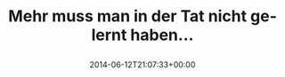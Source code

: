 ---
retweeted: false
source: <a href="http://mvilla.it/fenix" rel="nofollow">Fenix for Android</a>
entities:
  user_mentions: []
  urls: []
  symbols: []
  media:
  - expanded_url: https://twitter.com/bascht/status/477195525117464577/photo/1
    indices:
    - '48'
    - '70'
    url: http://t.co/xtcmMBohxX
    media_url: http://pbs.twimg.com/media/Bp9WzTBIIAAr-S4.jpg
    id_str: '477195524802879488'
    id: '477195524802879488'
    media_url_https: https://pbs.twimg.com/media/Bp9WzTBIIAAr-S4.jpg
    sizes:
      small:
        w: '680'
        h: '510'
        resize: fit
      medium:
        w: '1032'
        h: '774'
        resize: fit
      thumb:
        w: '150'
        h: '150'
        resize: crop
      large:
        w: '1032'
        h: '774'
        resize: fit
    type: photo
    display_url: pic.twitter.com/xtcmMBohxX
  hashtags: []
display_text_range:
- '0'
- '70'
favorite_count: '0'
id_str: '477195525117464577'
truncated: false
retweet_count: '0'
id: '477195525117464577'
possibly_sensitive: false
created_at: Thu Jun 12 21:07:33 +0000 2014
favorited: false
full_text: Mehr muss man in der Tat nicht gelernt haben...
lang: de
extended_entities:
  media:
  - expanded_url: https://twitter.com/bascht/status/477195525117464577/photo/1
    indices:
    - '48'
    - '70'
    url: http://t.co/xtcmMBohxX
    media_url: http://pbs.twimg.com/media/Bp9WzTBIIAAr-S4.jpg
    id_str: '477195524802879488'
    id: '477195524802879488'
    media_url_https: https://pbs.twimg.com/media/Bp9WzTBIIAAr-S4.jpg
    sizes:
      small:
        w: '680'
        h: '510'
        resize: fit
      medium:
        w: '1032'
        h: '774'
        resize: fit
      thumb:
        w: '150'
        h: '150'
        resize: crop
      large:
        w: '1032'
        h: '774'
        resize: fit
    type: photo
    display_url: pic.twitter.com/xtcmMBohxX
tags:
- pesos/twitter
date: '2014-06-12T21:07:33+00:00'
src: https://twitter.com/bascht/status/477195525117464577
original_url: https://twitter.com/bascht/status/477195525117464577
type: twitter_tweet
media_url: https://img.bascht.com/twitter/pbs.twimg.com/media/Bp9WzTBIIAAr-S4.jpg
text: Mehr muss man in der Tat nicht gelernt haben...
title: 'Mehr muss man in der Tat nicht gelernt haben...

  '

---
